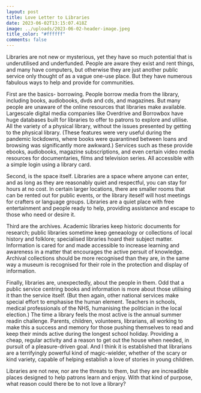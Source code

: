 ```yaml
---
layout: post
title: Love Letter to Libraries
date: 2023-06-02T13:15:07.418Z
image: ../uploads/2023-06-02-header-image.jpeg
title_color: "#ffffff"
comments: false
---
```

Libraries are not new or mysterious, yet they have so much potential that is underutilised and underfunded. People are aware they exist and rent things, and many have computers, but otherwise they are just another public service only thought of as a vague one-use place. But they have numerous fabulous ways to help and provide for communities. 

F﻿irst are the basics- borrowing. People borrow media from the library, including books, audiobooks, dvds and cds, and magazines. But many people are unaware of the online resources that libraries make available. Largescale digital media companies like Overdrive and Borrowbox have huge databases built for libraries to offer to patrons to explore and utilise. All the variety of a physical library, without the issues presented by getting to the physical library. (These features were very useful during the pandemic lockdowns, where books were quarantined between loans and browsing was significantly more awkward.) Services such as these provide ebooks, audiobooks, magazine subscriptions, and even certain video media resources for documentaries, films and television series. All accessible with a simple login using a library card.

S﻿econd, is the space itself. Libraries are a space where anyone can enter, and as long as they are reasonably quiet and respectful, you can stay for hours at no cost. In certain larger locations, there are smaller rooms that can be rented out for public events, or the library iteself will host meetings for crafters or language groups. Libraries are a quiet place with free entertainment and people ready to help, providing assistance and escape to those who need or desire it.

T﻿hird are the archives. Academic libraries keep historic documents for research; public libraries sometime keep geneaology or collections of local history and folklore; specialised libraries hoard their subject matter. Information is cared for and made accessible to increase learning and awareness in a matter that encourages the active persuit of knowledge. Archival collections should be more recognised than they are, in the same way a museum is recognised for their role in the protection and display of information.

F﻿inally, libraries are, unexpectedly, about the people in them. Odd that a public service centring books and information is more about those utilising it than the service itself. (But then again, other national services make special effort to emphasise the human element. Teachers in schools, medical professionals of the NHS, humanising the politician in the local election.) The time a library feels the most active is the annual summer readin challenge. Parents, children, volunteers, librarians, all working to make this a success and memory for those pushing themselves to read and keep their minds active during the longest school holiday. Providing a cheap, regular activity and a reason to get out the house when needed, in pursuit of a pleasure-driven goal. And I think it is established that librarians are a terrifyingly powerful kind of magic-wielder, whether of the scary or kind variety, capable of helping establish a love of stories in young children.

L﻿ibraries are not new, nor are the threats to them, but they are increadible places designed to help patrons learn and enjoy. With that kind of purpose, what reason could there be to not love a library?